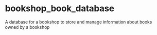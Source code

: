 # bookshop_book_database
A database for a bookshop to store and manage information about books owned by a bookshop
